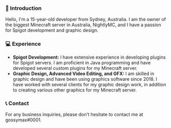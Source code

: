 ### 👋 Introduction

Hello, I'm a 15-year-old developer from Sydney, Australia. I am the owner of the biggest Minecraft server in Australia, NightlyMC, and I have a passion for Spigot development and graphic design.

### 💻 Experience

- **Spigot Development:** I have extensive experience in developing plugins for Spigot servers. I am proficient in Java programming and have developed several custom plugins for my Minecraft server.
- **Graphic Design, Advanced Video Editing, and GFX:** I am skilled in graphic design and have been using graphics software since 2018. I have worked with several clients for my graphic design work, in addition to creating various other graphics for my Minecraft server.

### 📞 Contact

For any business inquiries, please don't hesitate to contact me at gossymax#0001.

